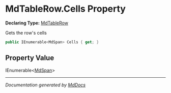 # MdTableRow.Cells Property

**Declaring Type:** [MdTableRow](../index.md)

Gets the row's cells

```csharp
public IEnumerable<MdSpan> Cells { get; }
```

## Property Value

IEnumerable\<[MdSpan](../../MdSpan/index.md)\>

___

*Documentation generated by [MdDocs](https://github.com/ap0llo/mddocs)*
